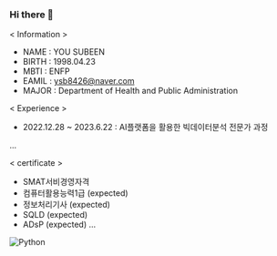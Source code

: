 ### Hi there 👋

<!--
**YOUSUBEEN/YOUSUBEEN** is a ✨ _special_ ✨ repository because its `README.md` (this file) appears on your GitHub profile.

Here are some ideas to get you started:

- 🔭 I’m currently working on ...
- 🌱 I’m currently learning ...
- 👯 I’m looking to collaborate on ...
- 🤔 I’m looking for help with ...
- 💬 Ask me about ...
- 📫 How to reach me: ...
- 😄 Pronouns: ...
- ⚡ Fun fact: ...
-->
< Information >

- NAME : YOU SUBEEN 
- BIRTH : 1998.04.23 
- MBTI : ENFP 
- EAMIL : ysb8426@naver.com 
- MAJOR : Department of Health and Public Administration 

< Experience >

- 2022.12.28 ~ 2023.6.22 : AI플랫폼을 활용한 빅데이터분석 전문가 과정

...

< certificate >

- SMAT서비경영자격
- 컴퓨터활용능력1급 (expected)
- 정보처리기사 (expected)
- SQLD (expected)
- ADsP (expected)
...


![Python](https://img.shields.io/badge/python-3670A0?style=for-the-badge&logo=python&logoColor=ffdd54)
